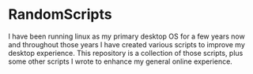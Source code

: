 # RandomScripts
I have been running linux as my primary desktop OS for a few years now and throughout those years I have created various scripts to improve my desktop experience.
This repository is a collection of those scripts, plus some other scripts I wrote to enhance my general online experience.
